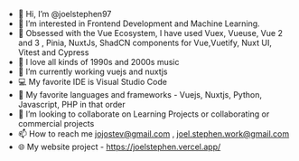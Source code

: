 - 👋 Hi, I’m @joelstephen97
- 👀 I’m interested in Frontend Development and Machine Learning.
- 👀 Obsessed with the Vue Ecosystem, I have used Vuex, Vueuse, Vue 2 and 3 , Pinia, NuxtJs, ShadCN components for Vue,Vuetify, Nuxt UI, Vitest and Cypress
- 🎼 I love all kinds of 1990s and 2000s music
- 🌱 I’m currently working vuejs and nuxtjs
- 💻 My favorite IDE is Visual Studio Code
- 💽 My favorite languages and frameworks - Vuejs, Nuxtjs, Python, Javascript, PHP in that order
- 💞️ I’m looking to collaborate on Learning Projects or collaborating or commercial projects
- 📫 How to reach me jojostev@gmail.com , joel.stephen.work@gmail.com
- 🌐 My website project - https://joelstephen.vercel.app/
